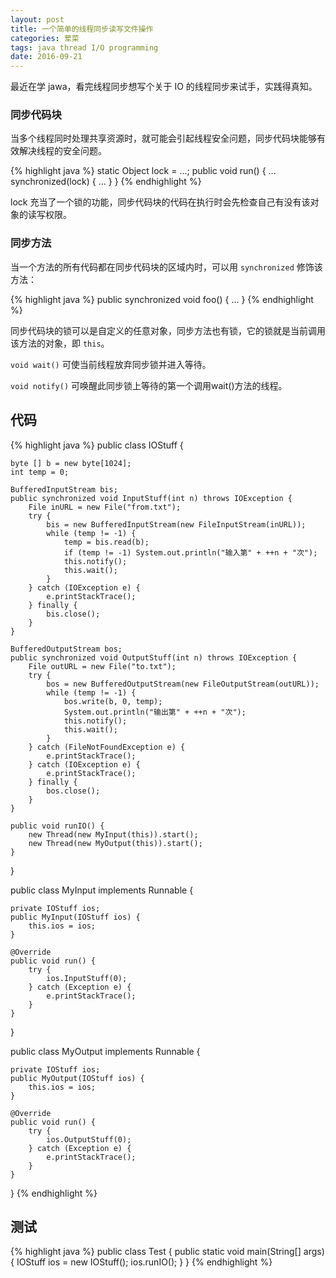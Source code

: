 ```yaml
---
layout: post
title: 一个简单的线程同步读写文件操作
categories: 荤菜
tags: java thread I/O programming
date: 2016-09-21
---
```


最近在学 jawa，看完线程同步想写个关于 IO 的线程同步来试手，实践得真知。

### __同步代码块__

当多个线程同时处理共享资源时，就可能会引起线程安全问题，同步代码块能够有效解决线程的安全问题。

{% highlight java %}
static Object lock = ...;
public void run() {
	...
	synchronized(lock) {
		...
	}
}
{% endhighlight %}

lock 充当了一个锁的功能，同步代码块的代码在执行时会先检查自己有没有该对象的读写权限。

### __同步方法__

当一个方法的所有代码都在同步代码块的区域内时，可以用 `synchronized` 修饰该方法：

{% highlight java %}
public synchronized void foo() {
	...
}
{% endhighlight %}

同步代码块的锁可以是自定义的任意对象，同步方法也有锁，它的锁就是当前调用该方法的对象，即 `this`。

`void wait()` 可使当前线程放弃同步锁并进入等待。

`void notify()` 可唤醒此同步锁上等待的第一个调用wait()方法的线程。

## 代码

{% highlight java %}
public class IOStuff {

	byte [] b = new byte[1024];
	int temp = 0;
	
	BufferedInputStream bis;
	public synchronized void InputStuff(int n) throws IOException {
		File inURL = new File("from.txt");
		try {
			bis = new BufferedInputStream(new FileInputStream(inURL));
			while (temp != -1) {
				temp = bis.read(b);
				if (temp != -1) System.out.println("输入第" + ++n + "次");
				this.notify();
				this.wait();
			}
		} catch (IOException e) {
			e.printStackTrace();
		} finally {
			bis.close();
		}
	}
	
	BufferedOutputStream bos;
	public synchronized void OutputStuff(int n) throws IOException {
		File outURL = new File("to.txt");
		try {
			bos = new BufferedOutputStream(new FileOutputStream(outURL));
			while (temp != -1) {
				bos.write(b, 0, temp);
				System.out.println("输出第" + ++n + "次");
				this.notify();
				this.wait();
			}
		} catch (FileNotFoundException e) {
			e.printStackTrace();
		} catch (IOException e) {
			e.printStackTrace();
		} finally {
			bos.close();
		}
	}

	public void runIO() {
		new Thread(new MyInput(this)).start();
		new Thread(new MyOutput(this)).start();
	}
}

public class MyInput implements Runnable {

	private IOStuff ios;
	public MyInput(IOStuff ios) {
		this.ios = ios;
	}
	
	@Override
	public void run() {
		try {
			ios.InputStuff(0);
		} catch (Exception e) {
			e.printStackTrace();
		}
	}
}

public class MyOutput implements Runnable {

	private IOStuff ios;
	public MyOutput(IOStuff ios) {
		this.ios = ios;
	}

	@Override
	public void run() {
		try {
			ios.OutputStuff(0);
		} catch (Exception e) {
			e.printStackTrace();
		}
	}
}
{% endhighlight %}

## 测试

{% highlight java %}
public class Test {
	public static void main(String[] args) {
		IOStuff ios = new IOStuff();
		ios.runIO();
	}
}
{% endhighlight %}
